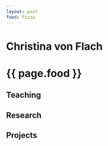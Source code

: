 ```yaml
---
layout: post
food: Pizza
---
```


# Christina von Flach
<h1>{{ page.food }}</h1>



## Teaching

## Research

## Projects


